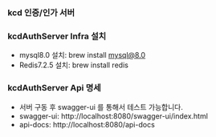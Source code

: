### kcd 인증/인가 서버

### kcdAuthServer Infra 설치
* mysql8.0 설치: brew install mysql@8.0
* Redis7.2.5 설치: brew install redis

### kcdAuthServer Api 명세
* 서버 구동 후 swagger-ui 를 통해서 테스트 가능합니다.
* swagger-ui: http://localhost:8080/swagger-ui/index.html
* api-docs: http://localhost:8080/api-docs

